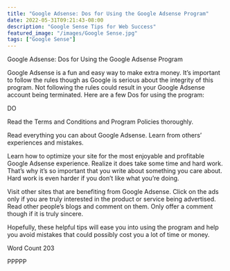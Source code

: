 ```yaml
---
title: "Google Adsense: Dos for Using the Google Adsense Program"
date: 2022-05-31T09:21:43-08:00
description: "Google Sense Tips for Web Success"
featured_image: "/images/Google Sense.jpg"
tags: ["Google Sense"]
---
```


Google Adsense: Dos for Using the Google Adsense Program

Google Adsense is a fun and easy way to make extra money. It’s important to follow the rules though as Google is serious about the integrity of this program.  Not following the rules could result in your Google Adsense account being terminated. Here are a few Dos for using the program:

DO

Read the Terms and Conditions and Program Policies thoroughly.

Read everything you can about Google Adsense.  Learn from others’ experiences and mistakes.

Learn how to optimize your site for the most enjoyable and profitable Google Adsense experience.  Realize it does take some time and hard work. That’s why it’s so important that you write about something you care about.  Hard work is even harder if you don’t like what you’re doing.

Visit other sites that are benefiting from Google Adsense. Click on the ads only if you are truly interested in the product or service being advertised.  Read other people’s blogs and comment on them. Only offer a comment though if it is truly sincere.

Hopefully, these helpful tips will ease you into using the program and help you avoid mistakes that could possibly cost you a lot of time or money.

Word Count 203

PPPPP
